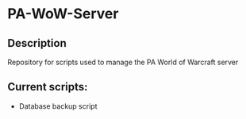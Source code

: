 # PA-WoW-Server
<h2>Description</h2>

Repository for scripts used to manage the PA World of Warcraft server

<h2>Current scripts:</h2>

* Database backup script

